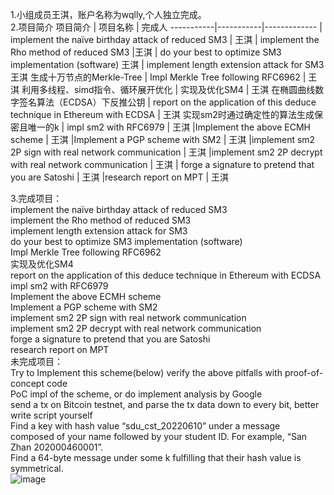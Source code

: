 1.小组成员王淇，账户名称为wqlly,个人独立完成。  
2.项目简介
项目简介	| 项目名称	| 完成人
-----------|-----------|-------------
 	| implement the naïve birthday attack of reduced SM3 |	王淇
  	|   implement the Rho method of reduced SM3	|王淇
	| do your best to optimize SM3 implementation (software)	王淇
	| implement length extension attack for SM3	王淇
生成十万节点的Merkle-Tree	| Impl Merkle Tree following RFC6962  |	王淇
利用多线程、simd指令、循环展开优化 |	实现及优化SM4	| 王淇
在椭圆曲线数字签名算法（ECDSA）下反推公钥	| report on the application of this deduce technique in Ethereum with ECDSA  |	王淇
实现sm2时通过确定性的算法生成保密且唯一的k	| impl sm2 with RFC6979   |	王淇
	|Implement the above ECMH scheme  |	王淇
	|Implement a PGP scheme with SM2 | 	王淇
	|implement sm2 2P sign with real network communication |	王淇
	|implement sm2 2P decrypt with real network communication  |	王淇
	| forge a signature to pretend that you are Satoshi  | 	王淇
	|research report on MPT  |	王淇

3.完成项目：   
implement the naïve birthday attack of reduced SM3   
implement the Rho method of reduced SM3   
implement length extension attack for SM3   
do your best to optimize SM3 implementation (software)      
Impl Merkle Tree following RFC6962    
实现及优化SM4   
report on the application of this deduce technique in Ethereum with ECDSA   
impl sm2 with RFC6979   
Implement the above ECMH scheme   
Implement a PGP scheme with SM2   
implement sm2 2P sign with real network communication   
implement sm2 2P decrypt with real network communication  
forge a signature to pretend that you are Satoshi   
research report on MPT  
未完成项目：    
Try to Implement this scheme(below) 
verify the above pitfalls with proof-of-concept code  
PoC impl of the scheme, or do implement analysis by Google  
send a tx on Bitcoin testnet, and parse the tx data down to every bit, better write script yourself   
Find a key with hash value “sdu_cst_20220610” under a message composed of your name followed by your student ID. For example, “San Zhan 202000460001”.  
Find a 64-byte message under some k fulfilling that their hash value is symmetrical.  
![image](https://user-images.githubusercontent.com/105595347/181213346-c85d0b42-a9b5-4c7f-835d-0fc893561f2d.png)

